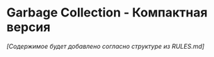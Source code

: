 # Garbage Collection - Компактная версия

*[Содержимое будет добавлено согласно структуре из RULES.md]* 